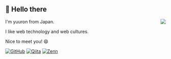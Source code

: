 ## 👋 Hello there
<div>
<div><img align="right" src="https://github-readme-stats.vercel.app/api?username=yuron3141&show_icons=true&line_height=24" /></div>
<div>
<!-- INTRODUCTION:START -->
<p>I'm yuuron from Japan.</p>
<p>I like web technology and web cultures.</p>
<p>Nice to meet you! 😄</p>


[![GitHub](https://img.shields.io/badge/-yuron3141-181717.svg?logo=github&style=flat)](https://github.com/yuron3141)
[![Qiita](https://img.shields.io/badge/yuron3141-55c500.svg?&style=flat&logo=Qiita&logoColor=white)](https://qiita.com/yuron3141)
[![Zenn](https://img.shields.io/badge/yuron3141-3EA8FF.svg?&style=flat&logo=Zenn&logoColor=white)](https://zenn.dev/yuron3141)

<!-- INTRODUCTION:END -->
</div>
</div>
